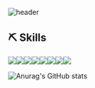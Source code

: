 ![header](https://capsule-render.vercel.app/api?type=rounded&color=9999FF&height=200&section=header&text=Hi!%20I'm%20me%20YeRim&fontSize=90&stroke=FFFFFF)


## ⛏ Skills
<div style="display:flex">
<img src="https://img.shields.io/badge/JAVA-E97627?style=flat&logo=IntelliJ%20IDEA&logoColor=white"> <img src="https://img.shields.io/badge/Spring Boot-6DB33F?style=flat&logo=Spring Boot&logoColor=white"> <img src="https://img.shields.io/badge/MySQL-4479A1?style=flat&logo=MySQL&logoColor=white">
<br>
<img src="https://img.shields.io/badge/HTML-E34F26?style=flat&logo=HTML5&logoColor=white"> <img src="https://img.shields.io/badge/CSS-1572B6?style=flat&logo=CSS3&logoColor=white"> <img src="https://img.shields.io/badge/JavaScript-F7DF1E?style=flat&logo=JavaScript&logoColor=white">
<br>
<img src="https://img.shields.io/badge/Windows-0078D6?style=flat&logo=Windows&logoColor=black">
<br>
<img src="https://img.shields.io/badge/github-181717?style=flat&logo=github&logoColor=white">
</div>

![Anurag's GitHub stats](https://github-readme-stats.vercel.app/api?username=eoeo2255&show_icons=true&theme=radical)
